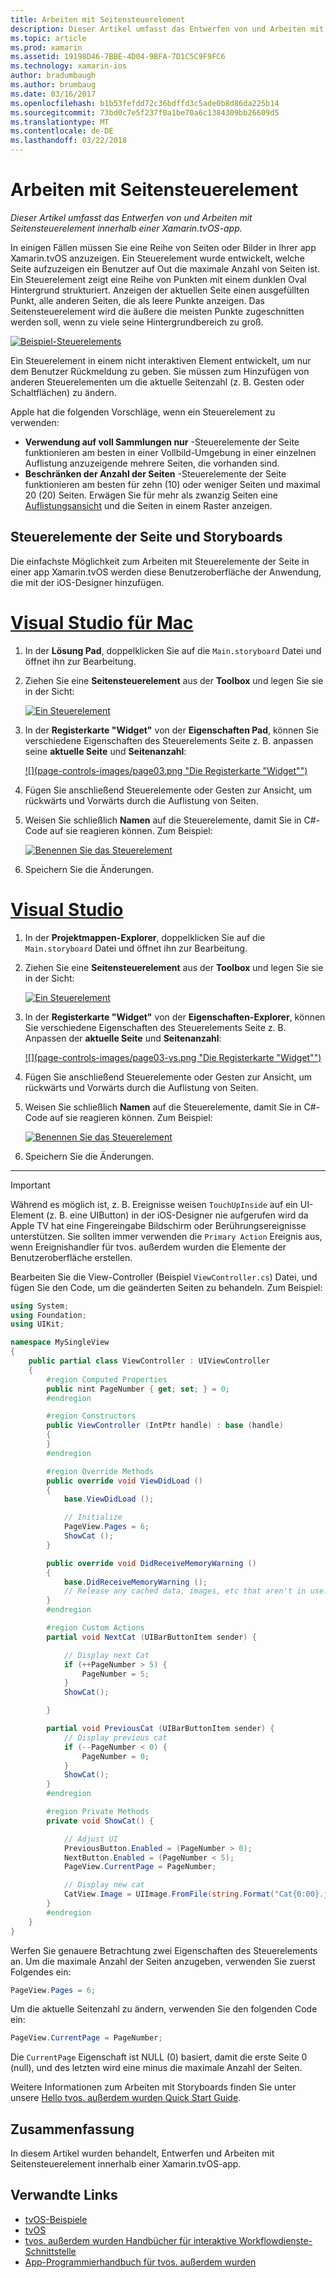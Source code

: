 ```yaml
---
title: Arbeiten mit Seitensteuerelement
description: Dieser Artikel umfasst das Entwerfen von und Arbeiten mit Seitensteuerelement innerhalb einer Xamarin.tvOS-app.
ms.topic: article
ms.prod: xamarin
ms.assetid: 19198D46-7BBE-4D04-9BFA-7D1C5C9F9FC6
ms.technology: xamarin-ios
author: bradumbaugh
ms.author: brumbaug
ms.date: 03/16/2017
ms.openlocfilehash: b1b53fefdd72c36bdffd3c5ade0b8d86da225b14
ms.sourcegitcommit: 73bd0c7e5f237f0a1be70a6c1384309bb26609d5
ms.translationtype: MT
ms.contentlocale: de-DE
ms.lasthandoff: 03/22/2018
---
```

# <a name="working-with-page-control"></a>Arbeiten mit Seitensteuerelement

_Dieser Artikel umfasst das Entwerfen von und Arbeiten mit Seitensteuerelement innerhalb einer Xamarin.tvOS-app._

In einigen Fällen müssen Sie eine Reihe von Seiten oder Bilder in Ihrer app Xamarin.tvOS anzuzeigen. Ein Steuerelement wurde entwickelt, welche Seite aufzuzeigen ein Benutzer auf Out die maximale Anzahl von Seiten ist. Ein Steuerelement zeigt eine Reihe von Punkten mit einem dunklen Oval Hintergrund strukturiert. Anzeigen der aktuellen Seite einen ausgefüllten Punkt, alle anderen Seiten, die als leere Punkte anzeigen. Das Seitensteuerelement wird die äußere die meisten Punkte zugeschnitten werden soll, wenn zu viele seine Hintergrundbereich zu groß.

[![](page-controls-images/page01.png "Beispiel-Steuerelements")](page-controls-images/page01.png#lightbox)

Ein Steuerelement in einem nicht interaktiven Element entwickelt, um nur dem Benutzer Rückmeldung zu geben. Sie müssen zum Hinzufügen von anderen Steuerelementen um die aktuelle Seitenzahl (z. B. Gesten oder Schaltflächen) zu ändern.

Apple hat die folgenden Vorschläge, wenn ein Steuerelement zu verwenden:

- **Verwendung auf voll Sammlungen nur** -Steuerelemente der Seite funktionieren am besten in einer Vollbild-Umgebung in einer einzelnen Auflistung anzuzeigende mehrere Seiten, die vorhanden sind.
- **Beschränken der Anzahl der Seiten** -Steuerelemente der Seite funktionieren am besten für zehn (10) oder weniger Seiten und maximal 20 (20) Seiten. Erwägen Sie für mehr als zwanzig Seiten eine [Auflistungsansicht](~/ios/tvos/user-interface/collection-views.md) und die Seiten in einem Raster anzeigen.

<a name="Page-Controls-and-Storyboards" />

## <a name="page-controls-and-storyboards"></a>Steuerelemente der Seite und Storyboards

Die einfachste Möglichkeit zum Arbeiten mit Steuerelemente der Seite in einer app Xamarin.tvOS werden diese Benutzeroberfläche der Anwendung, die mit der iOS-Designer hinzufügen.

# <a name="visual-studio-for-mactabvsmac"></a>[Visual Studio für Mac](#tab/vsmac)

    
1. In der **Lösung Pad**, doppelklicken Sie auf die `Main.storyboard` Datei und öffnet ihn zur Bearbeitung.
1. Ziehen Sie eine **Seitensteuerelement** aus der **Toolbox** und legen Sie sie in der Sicht: 

    [![](page-controls-images/page02.png "Ein Steuerelement")](page-controls-images/page02.png#lightbox)
1. In der **Registerkarte "Widget"** von der **Eigenschaften Pad**, können Sie verschiedene Eigenschaften des Steuerelements Seite z. B. anpassen seine **aktuelle Seite** und **Seitenanzahl**: 

    [![](page-controls-images/page03.png "Die Registerkarte "Widget"")](page-controls-images/page03.png#lightbox)
1. Fügen Sie anschließend Steuerelemente oder Gesten zur Ansicht, um rückwärts und Vorwärts durch die Auflistung von Seiten.
1. Weisen Sie schließlich **Namen** auf die Steuerelemente, damit Sie in C#-Code auf sie reagieren können. Zum Beispiel: 

    [![](page-controls-images/page04.png "Benennen Sie das Steuerelement")](page-controls-images/page04.png#lightbox)
1. Speichern Sie die Änderungen.
    

# <a name="visual-studiotabvswin"></a>[Visual Studio](#tab/vswin)

    
1. In der **Projektmappen-Explorer**, doppelklicken Sie auf die `Main.storyboard` Datei und öffnet ihn zur Bearbeitung.
1. Ziehen Sie eine **Seitensteuerelement** aus der **Toolbox** und legen Sie sie in der Sicht: 

    [![](page-controls-images/page02-vs.png "Ein Steuerelement")](page-controls-images/page02-vs.png#lightbox)
1. In der **Registerkarte "Widget"** von der **Eigenschaften-Explorer**, können Sie verschiedene Eigenschaften des Steuerelements Seite z. B. Anpassen der **aktuelle Seite** und **Seitenanzahl**: 

    [![](page-controls-images/page03-vs.png "Die Registerkarte "Widget"")](page-controls-images/page03-vs.png#lightbox)
1. Fügen Sie anschließend Steuerelemente oder Gesten zur Ansicht, um rückwärts und Vorwärts durch die Auflistung von Seiten.
1. Weisen Sie schließlich **Namen** auf die Steuerelemente, damit Sie in C#-Code auf sie reagieren können. Zum Beispiel: 

    [![](page-controls-images/page04-vs.png "Benennen Sie das Steuerelement")](page-controls-images/page04-vs.png#lightbox)
1. Speichern Sie die Änderungen.
    

-----

> [!IMPORTANT]
> Während es möglich ist, z. B. Ereignisse weisen `TouchUpInside` auf ein UI-Element (z. B. eine UIButton) in der iOS-Designer nie aufgerufen wird da Apple TV hat eine Fingereingabe Bildschirm oder Berührungsereignisse unterstützen. Sie sollten immer verwenden die `Primary Action` Ereignis aus, wenn Ereignishandler für tvos. außerdem wurden die Elemente der Benutzeroberfläche erstellen.




Bearbeiten Sie die View-Controller (Beispiel `ViewController.cs`) Datei, und fügen Sie den Code, um die geänderten Seiten zu behandeln. Zum Beispiel:

```csharp
using System;
using Foundation;
using UIKit;

namespace MySingleView
{
    public partial class ViewController : UIViewController
    {
        #region Computed Properties
        public nint PageNumber { get; set; } = 0;
        #endregion

        #region Constructors
        public ViewController (IntPtr handle) : base (handle)
        {
        }
        #endregion

        #region Override Methods
        public override void ViewDidLoad ()
        {
            base.ViewDidLoad ();

            // Initialize
            PageView.Pages = 6;
            ShowCat ();
        }

        public override void DidReceiveMemoryWarning ()
        {
            base.DidReceiveMemoryWarning ();
            // Release any cached data, images, etc that aren't in use.
        }
        #endregion

        #region Custom Actions
        partial void NextCat (UIBarButtonItem sender) {

            // Display next Cat
            if (++PageNumber > 5) {
                PageNumber = 5;
            }
            ShowCat();

        }

        partial void PreviousCat (UIBarButtonItem sender) {
            // Display previous cat
            if (--PageNumber < 0) {
                PageNumber = 0;
            }
            ShowCat();
        }
        #endregion

        #region Private Methods
        private void ShowCat() {

            // Adjust UI
            PreviousButton.Enabled = (PageNumber > 0);
            NextButton.Enabled = (PageNumber < 5);
            PageView.CurrentPage = PageNumber;

            // Display new cat
            CatView.Image = UIImage.FromFile(string.Format("Cat{0:00}.jpg",PageNumber+1));
        }
        #endregion
    }
}
```

Werfen Sie genauere Betrachtung zwei Eigenschaften des Steuerelements an. Um die maximale Anzahl der Seiten anzugeben, verwenden Sie zuerst Folgendes ein:

```csharp
PageView.Pages = 6;
```

Um die aktuelle Seitenzahl zu ändern, verwenden Sie den folgenden Code ein:

```csharp
PageView.CurrentPage = PageNumber;
```

Die `CurrentPage` Eigenschaft ist NULL (0) basiert, damit die erste Seite 0 (null), und des letzten wird eine minus die maximale Anzahl der Seiten.

Weitere Informationen zum Arbeiten mit Storyboards finden Sie unter unsere [Hello tvos. außerdem wurden Quick Start Guide](~/ios/tvos/get-started/hello-tvos.md). 

<a name="Summary" />

## <a name="summary"></a>Zusammenfassung

In diesem Artikel wurden behandelt, Entwerfen und Arbeiten mit Seitensteuerelement innerhalb einer Xamarin.tvOS-app.



## <a name="related-links"></a>Verwandte Links

- [tvOS-Beispiele](https://developer.xamarin.com/samples/tvos/all/)
- [tvOS](https://developer.apple.com/tvos/)
- [tvos. außerdem wurden Handbücher für interaktive Workflowdienste-Schnittstelle](https://developer.apple.com/tvos/human-interface-guidelines/)
- [App-Programmierhandbuch für tvos. außerdem wurden](https://developer.apple.com/library/prerelease/tvos/documentation/General/Conceptual/AppleTV_PG/)
